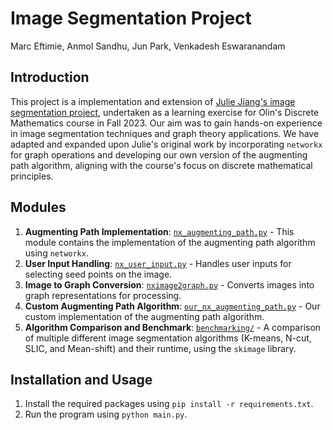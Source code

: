 # Image Segmentation Project

Marc Eftimie, Anmol Sandhu, Jun Park, Venkadesh Eswaranandam

## Introduction

This project is a implementation and extension of [Julie Jiang's image segmentation project](https://github.com/julie-jiang/image-segmentation/), undertaken as a learning exercise for Olin's Discrete Mathematics course in Fall 2023. Our aim was to gain hands-on experience in image segmentation techniques and graph theory applications. We have adapted and expanded upon Julie's original work by incorporating `networkx` for graph operations and developing our own version of the augmenting path algorithm, aligning with the course's focus on discrete mathematical principles.

## Modules

1. **Augmenting Path Implementation**: [`nx_augmenting_path.py`](https://github.com/MarcEftimie/image-segmentation/blob/main/src/nx_augmenting_path.py) - This module contains the implementation of the augmenting path algorithm using `networkx`.
2. **User Input Handling**: [`nx_user_input.py`](https://github.com/MarcEftimie/image-segmentation/blob/main/src/nx_user_input.py) - Handles user inputs for selecting seed points on the image.
3. **Image to Graph Conversion**: [`nximage2graph.py`](https://github.com/MarcEftimie/image-segmentation/blob/main/src/nximage2graph.py) - Converts images into graph representations for processing.
4. **Custom Augmenting Path Algorithm**: [`our_nx_augmenting_path.py`](https://github.com/MarcEftimie/image-segmentation/blob/main/src/our_nx_augmenting_path.py) - Our custom implementation of the augmenting path algorithm.
5. **Algorithm Comparison and Benchmark**: [`benchmarking/`](https://github.com/MarcEftimie/image-segmentation/tree/main/benchmarking) - A comparison of multiple different image segmentation algorithms (K-means, N-cut, SLIC, and Mean-shift) and their runtime, using the `skimage` library.

## Installation and Usage

1. Install the required packages using `pip install -r requirements.txt`.
2. Run the program using `python main.py`.
